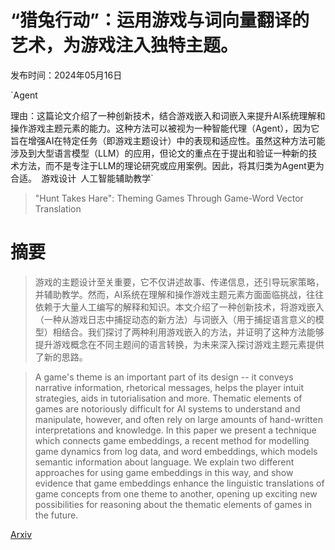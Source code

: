 # “猎兔行动”：运用游戏与词向量翻译的艺术，为游戏注入独特主题。

发布时间：2024年05月16日

`Agent

理由：这篇论文介绍了一种创新技术，结合游戏嵌入和词嵌入来提升AI系统理解和操作游戏主题元素的能力。这种方法可以被视为一种智能代理（Agent），因为它旨在增强AI在特定任务（即游戏主题设计）中的表现和适应性。虽然这种方法可能涉及到大型语言模型（LLM）的应用，但论文的重点在于提出和验证一种新的技术方法，而不是专注于LLM的理论研究或应用案例。因此，将其归类为Agent更为合适。` `游戏设计` `人工智能辅助教学`

> "Hunt Takes Hare": Theming Games Through Game-Word Vector Translation

# 摘要

> 游戏的主题设计至关重要，它不仅讲述故事、传递信息，还引导玩家策略，并辅助教学。然而，AI系统在理解和操作游戏主题元素方面面临挑战，往往依赖于大量人工编写的解释和知识。本文介绍了一种创新技术，将游戏嵌入（一种从游戏日志中捕捉动态的新方法）与词嵌入（用于捕捉语言意义的模型）相结合。我们探讨了两种利用游戏嵌入的方法，并证明了这种方法能够提升游戏概念在不同主题间的语言转换，为未来深入探讨游戏主题元素提供了新的思路。

> A game's theme is an important part of its design -- it conveys narrative information, rhetorical messages, helps the player intuit strategies, aids in tutorialisation and more. Thematic elements of games are notoriously difficult for AI systems to understand and manipulate, however, and often rely on large amounts of hand-written interpretations and knowledge. In this paper we present a technique which connects game embeddings, a recent method for modelling game dynamics from log data, and word embeddings, which models semantic information about language. We explain two different approaches for using game embeddings in this way, and show evidence that game embeddings enhance the linguistic translations of game concepts from one theme to another, opening up exciting new possibilities for reasoning about the thematic elements of games in the future.

[Arxiv](https://arxiv.org/abs/2405.09893)